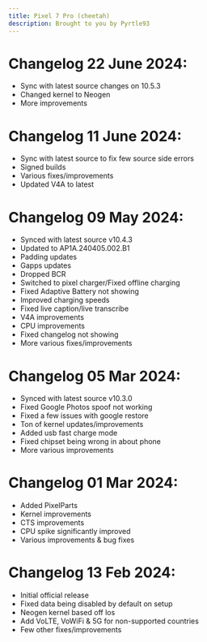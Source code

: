 ```yaml
---
title: Pixel 7 Pro (cheetah)
description: Brought to you by Pyrtle93
---
```


# Changelog 22 June 2024:

- Sync with latest source changes on 10.5.3
- Changed kernel to Neogen
- More improvements

# Changelog 11 June 2024:

- Sync with latest source to fix few source side errors
- Signed builds
- Various fixes/improvements
- Updated V4A to latest

# Changelog 09 May 2024:

- Synced with latest source v10.4.3
- Updated to AP1A.240405.002.B1
- Padding updates
- Gapps updates
- Dropped BCR
- Switched to pixel charger/Fixed offline charging
- Fixed Adaptive Battery not showing
- Improved charging speeds
- Fixed live caption/live transcribe
- V4A improvements
- CPU improvements
- Fixed changelog not showing
- More various fixes/improvements

# Changelog 05 Mar 2024:

- Synced with latest source v10.3.0
- Fixed Google Photos spoof not working
- Fixed a few issues with google restore
- Ton of kernel updates/improvements
- Added usb fast charge mode
- Fixed chipset being wrong in about phone
- More various improvements

# Changelog 01 Mar 2024:

- Added PixelParts
- Kernel improvements
- CTS improvements
- CPU spike significantly improved
- Various improvements & bug fixes

# Changelog 13 Feb 2024:

- Initial official release
- Fixed data being disabled by default on setup
- Neogen kernel based off los
- Add VoLTE, VoWiFi & 5G for non-supported countries
- Few other fixes/improvements

